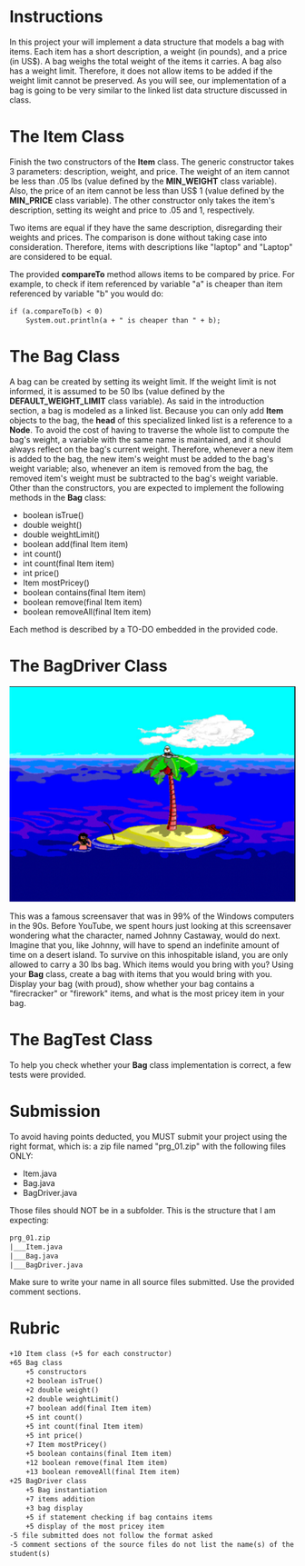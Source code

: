# Instructions 

In this project your will implement a data structure that models a bag with items. Each item has a short description, a weight (in pounds), and a price (in US$). A bag weighs the total weight of the items it carries. A bag also has a weight limit. Therefore, it does not allow items to be added if the weight limit cannot be preserved. As you will see, our implementation of a bag is going to be very similar to the linked list data structure discussed in class. 

# The Item Class 

Finish the two constructors of the **Item** class. The generic constructor takes 3 parameters: description, weight, and price. The weight of an item cannot be less than .05 lbs (value defined by the **MIN_WEIGHT** class variable). Also, the price of an item cannot be less than US$ 1 (value defined by the **MIN_PRICE** class variable). The other constructor only takes the item's description, setting its weight and price to .05 and 1, respectively. 

Two items are equal if they have the same description, disregarding their weights and prices. The comparison is done without taking case into consideration. Therefore, items with descriptions like "laptop" and "Laptop" are considered to be equal. 

The provided **compareTo** method allows items to be compared by price. For example, to check if item referenced by variable "a" is cheaper than item referenced by variable "b" you would do: 

```
if (a.compareTo(b) < 0)
    System.out.println(a + " is cheaper than " + b);
```

# The Bag Class 

A bag can be created by setting its weight limit.  If the weight limit is not informed, it is assumed to be 50 lbs (value defined by the **DEFAULT_WEIGHT_LIMIT** class variable). As said in the introduction section, a bag is modeled as a linked list. Because you can only add **Item** objects to the bag, the **head** of this specialized linked list is a reference to a **Node<Item>**. To avoid the cost of having to traverse the whole list to compute the bag's weight, a variable with the same name is maintained, and it should always reflect on the bag's current weight. Therefore, whenever a new item is added to the bag, the new item's weight must be added to the bag's weight variable; also, whenever an item is removed from the bag, the removed item's weight must be subtracted to the bag's weight variable. Other than the constructors, you are expected to implement the following methods in the **Bag** class: 

* boolean isTrue()
* double weight()
* double weightLimit()
* boolean add(final Item item)
* int count()
* int count(final Item item)
* int price()
* Item mostPricey()
* boolean contains(final Item item)
* boolean remove(final Item item)
* boolean removeAll(final Item item)

Each method is described by a TO-DO embedded in the provided code. 

# The BagDriver Class 

![pic1.png](pics/pic1.png)

This was a famous screensaver that was in 99% of the Windows computers in the 90s. Before YouTube, we spent hours just looking at this screensaver wondering what the character, named Johnny Castaway, would do next. Imagine that you, like Johnny, will have to spend an indefinite amount of time on a desert island. To survive on this inhospitable island, you are only allowed to carry a 30 lbs bag. Which items would you bring with you? Using your **Bag** class, create a bag with items that you would bring with you. Display your bag (with proud), show whether your bag contains a "firecracker" or "firework" items, and what is the most pricey item in your bag. 

# The BagTest Class 

To help you check whether your **Bag** class implementation is correct, a few tests were provided. 

# Submission

To avoid having points deducted, you MUST submit your project using the right format, which is: a zip file named "prg_01.zip" with the following files ONLY: 

* Item.java
* Bag.java
* BagDriver.java 

Those files should NOT be in a subfolder. This is the structure that I am expecting: 

```
prg_01.zip
|___Item.java
|___Bag.java
|___BagDriver.java
```

Make sure to write your name in all source files submitted. Use the provided comment sections. 

# Rubric 

```
+10 Item class (+5 for each constructor)
+65 Bag class 
    +5 constructors
    +2 boolean isTrue()
    +2 double weight()
    +2 double weightLimit()
    +7 boolean add(final Item item)
    +5 int count()
    +5 int count(final Item item)
    +5 int price()
    +7 Item mostPricey()
    +5 boolean contains(final Item item)
    +12 boolean remove(final Item item)
    +13 boolean removeAll(final Item item)
+25 BagDriver class 
    +5 Bag instantiation
    +7 items addition
    +3 bag display 
    +5 if statement checking if bag contains items 
    +5 display of the most pricey item
-5 file submitted does not follow the format asked
-5 comment sections of the source files do not list the name(s) of the student(s)
```
    
    






